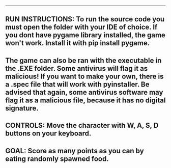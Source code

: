------------------------------------------------------------------------------------------------------------
RUN INSTRUCTIONS:
To run the source code you must open the folder with your IDE of choice.
If you dont have pygame library installed, the game won't work. 
Install it with pip install pygame.
------------------------------------------------------------------------------------------------------------
The game can also be ran with the executable in the .EXE folder. Some antivirus will flag it as malicious!
If you want to make your own, there is a .spec file that will work with pyinstaller. Be advised that again, 
some antivirus software may flag it as a malicious file, because it has no digital signature.
------------------------------------------------------------------------------------------------------------
CONTROLS:
Move the character with W, A, S, D buttons on your keyboard. 
------------------------------------------------------------------------------------------------------------
GOAL:
Score as many points as you can by eating randomly spawned food.
------------------------------------------------------------------------------------------------------------
